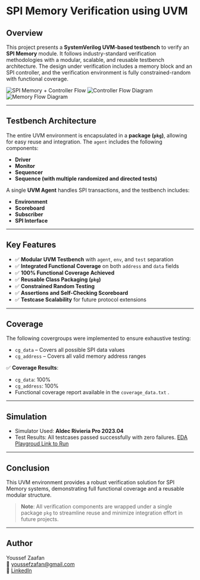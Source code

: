 # SPI Memory Verification using UVM

## Overview

This project presents a **SystemVerilog UVM-based testbench** to verify an **SPI Memory** module. It follows industry-standard verification methodologies with a modular, scalable, and reusable testbench architecture. The design under verification includes a memory block and an SPI controller, and the verification environment is fully constrained-random with functional coverage.

![SPI Memory + Controller Flow]([[![Image](https://github.com/user-attachments/assets/3eea2a40-b5ce-414a-9f0d-0e33e34a5abc)](https://github.com/youssefzaafan/Verification-of-SPI-Memory/blob/main/Screenshot%20(3).png?raw=true)](https://github.com/youssefzaafan/Verification-of-SPI-Memory/blob/91374afa99e0c64b7286f9925f6198ad2af82ca6/Screenshot%20(3).png))
![Controller Flow Diagram]([Verification-of-SPI-Memory/Screenshot%20(4).png](https://github.com/youssefzaafan/Verification-of-SPI-Memory/blob/91374afa99e0c64b7286f9925f6198ad2af82ca6/Screenshot%20(4).png))
![Memory Flow Diagram]([Verification-of-SPI-Memory/Screenshot%20(6).png](https://github.com/youssefzaafan/Verification-of-SPI-Memory/blob/91374afa99e0c64b7286f9925f6198ad2af82ca6/Screenshot%20(6).png))

---

## Testbench Architecture

The entire UVM environment is encapsulated in a **package (`pkg`)**, allowing for easy reuse and integration. 
The `agent` includes the following components:
- **Driver**
- **Monitor**
- **Sequencer**
- **Sequence (with multiple randomized and directed tests)**

A single **UVM Agent** handles SPI transactions, and the testbench includes:

- **Environment**
- **Scoreboard**
- **Subscriber**
- **SPI Interface**

---

## Key Features

- ✅ **Modular UVM Testbench** with `agent`, `env`, and `test` separation
- ✅ **Integrated Functional Coverage** on both `address` and `data` fields
- ✅ **100% Functional Coverage Achieved**
- ✅ **Reusable Class Packaging (`pkg`)**
- ✅ **Constrained Random Testing**
- ✅ **Assertions and Self-Checking Scoreboard**
- ✅ **Testcase Scalability** for future protocol extensions

---


## Coverage

The following covergroups were implemented to ensure exhaustive testing:

- `cg_data` – Covers all possible SPI data values
- `cg_address` – Covers all valid memory address ranges

✅ **Coverage Results**:  
- `cg_data`: 100%  
- `cg_address`: 100%
- Functional coverage report available in the `coverage_data.txt` .

---

## Simulation

- Simulator Used: **Aldec Rivieria Pro 2023.04**
- Test Results: All testcases passed successfully with zero failures.
  [EDA Playgroud Link to Run](https://www.edaplayground.com/x/Y6QY)

---

## Conclusion

This UVM environment provides a robust verification solution for SPI Memory systems, demonstrating full functional coverage and a reusable modular structure.

> **Note**: All verification components are wrapped under a single package `pkg` to streamline reuse and minimize integration effort in future projects.

---

## Author

Youssef Zaafan  
📧 youssefzafan@gmail.com  
🔗 [LinkedIn](https://www.linkedin.com/in/youssef-zaafan-211482169)

